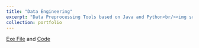 ```yaml
---
title: "Data Engineering"
excerpt: "Data Preprocessing Tools based on Java and Python<br/><img src='https://user-images.githubusercontent.com/46860669/102718631-7bd34f00-432c-11eb-9bab-1d16e82577a7.png'>"
collection: portfolio
---
```


 
[Exe File](https://github.com/jyshin0926/TxtTransTool/blob/master/README_eng.md) and [Code](https://github.com/jyshin0926/TxtTransTool_code/blob/master/README_eng.md)

